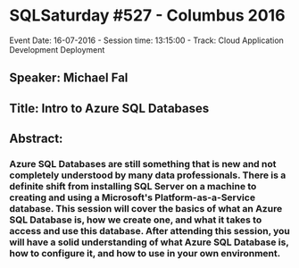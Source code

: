 # SQLSaturday #527 - Columbus 2016
Event Date: 16-07-2016 - Session time: 13:15:00 - Track: Cloud Application Development  Deployment
## Speaker: Michael Fal
## Title: Intro to Azure SQL Databases
## Abstract:
### Azure SQL Databases are still something that is new and not completely understood by many data professionals. There is a definite shift from installing SQL Server on a machine to creating and using a Microsoft's Platform-as-a-Service database. This session will cover the basics of what an Azure SQL Database is, how we create one, and what it takes to access and use this database. After attending this session, you will have a solid understanding of what Azure SQL Database is, how to configure it, and how to use in your own environment.
